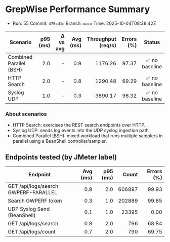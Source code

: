 # GrepWise Performance Summary
- Run: 55  Commit: `470cd1d`  Branch: `main`  Time: 2025-10-04T08:38:42Z

| Scenario | p95 (ms) | Δ vs avg | Avg (ms) | Throughput (req/s) | Errors (%) | Status |
|---|---:|---:|---:|---:|---:|:--:|
| Combined Parallel (BSH) | 2.0 | - | 0.9 | 1176.26 | 97.37 | ✅ no baseline |
| HTTP Search | 2.0 | - | 0.8 | 1290.48 | 69.29 | ✅ no baseline |
| Syslog UDP | 1.0 | - | 0.3 | 3890.17 | 96.32 | ✅ no baseline |

### About scenarios

- HTTP Search: exercises the REST search endpoints over HTTP.
- Syslog UDP: sends log events into the UDP syslog ingestion path.
- Combined Parallel (BSH): mixed workload that runs multiple samplers in parallel using a BeanShell controller/sampler.

## Endpoints tested (by JMeter label)

| Endpoint | Avg (ms) | p95 (ms) | Count | Errors (%) |
|---|---:|---:|---:|---:|
| GET /api/logs/search GWPERF-PARALLEL | 0.9 | 2.0 | 606897 | 99.93 |
| Search GWPERF token | 0.3 | 1.0 | 202889 | 99.85 |
| UDP Syslog Send (BeanShell) | 0.1 | 1.0 | 23395 | 0.00 |
| GET /api/logs/search | 0.8 | 2.0 | 796 | 68.84 |
| GET /api/logs/count | 0.7 | 2.0 | 790 | 69.75 |

